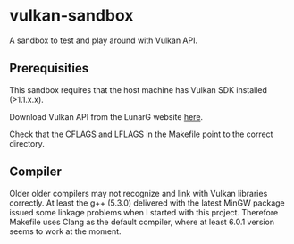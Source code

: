 # vulkan-sandbox
A sandbox to test and play around with Vulkan API.

## Prerequisities
This sandbox requires that the host machine has Vulkan SDK installed (>1.1.x.x).

Download Vulkan API from the LunarG website [here](https://vulkan.lunarg.com/sdk/home).

Check that the CFLAGS and LFLAGS in the Makefile point to the correct directory.

## Compiler
Older older compilers may not recognize and link with Vulkan libraries correctly. At least the g++ (5.3.0) delivered with the latest MinGW package issued some linkage problems when I started with this project. Therefore Makefile uses Clang as the default compiler, where at least 6.0.1 version seems to work at the moment.
